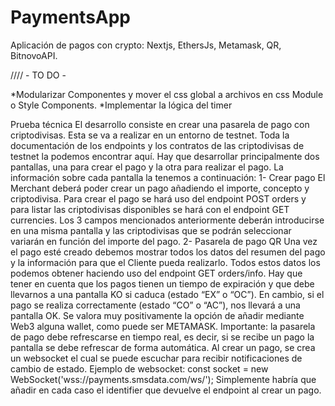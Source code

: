 # PaymentsApp
Aplicación de pagos con crypto: Nextjs, EthersJs, Metamask, QR, BitnovoAPI.


//// - TO DO -  

*Modularizar Componentes y mover el css global a archivos en css Module o Style Components.
*Implementar la lógica del timer

Prueba técnica
El desarrollo consiste en crear una pasarela de pago con criptodivisas. Esta se va a realizar
en un entorno de testnet. Toda la documentación de los endpoints y los contratos de las
criptodivisas de testnet la podemos encontrar aquí. Hay que desarrollar principalmente dos
pantallas, una para crear el pago y la otra para realizar el pago. La información sobre cada
pantalla la tenemos a continuación:
1- Crear pago
El Merchant deberá poder crear un pago añadiendo el importe, concepto y criptodivisa.
Para crear el pago se hará uso del endpoint POST orders y para listar las criptodivisas
disponibles se hará con el endpoint GET currencies. Los 3 campos mencionados
anteriormente deberán introducirse en una misma pantalla y las criptodivisas que se podrán
seleccionar variarán en función del importe del pago.
2- Pasarela de pago QR
Una vez el pago esté creado debemos mostrar todos los datos del resumen del pago y la
información para que el Cliente pueda realizarlo. Todos estos datos los podemos obtener
haciendo uso del endpoint GET orders/info. Hay que tener en cuenta que los pagos tienen
un tiempo de expiración y que debe llevarnos a una pantalla KO si caduca (estado “EX” o
“OC”). En cambio, si el pago se realiza correctamente (estado “CO” o “AC”), nos llevará a
una pantalla OK. Se valora muy positivamente la opción de añadir mediante Web3 alguna
wallet, como puede ser METAMASK.
Importante: la pasarela de pago debe refrescarse en tiempo real, es decir, si se recibe un
pago la pantalla se debe refrescar de forma automática. Al crear un pago, se crea un
websocket el cual se puede escuchar para recibir notificaciones de cambio de estado.
Ejemplo de websocket:
const socket = new WebSocket('wss://payments.smsdata.com/ws/<identifier>');
Simplemente habría que añadir en cada caso el identifier que devuelve el endpoint al crear
un pago.
